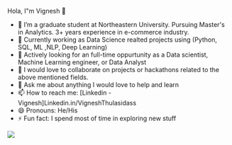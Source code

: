 Hola, I"m Vignesh 👋


- 🔭  I’m a graduate student at Northeastern University. Pursuing Master's in Analytics. 3+ years experience in e-commerce industry.
- 🌱 Currently working as Data Science realted projects using (Python, SQL, ML ,NLP, Deep Learning)
- 🤔 Actively looking for an full-time oppurtunity as a Data scientist, Machine Learning engineer, or Data Analyst
- 👯 I would love to collaborate on projects or hackathons related to the above mentioned fields.
- 💬 Ask me about anything I would love to help and learn
- 📫 How to reach me:  [Linkedin - Vignesh]Linkedin.in/VigneshThulasidass
- 😄 Pronouns: He/His
- ⚡ Fun fact: I spend most of time in exploring new stuff

<img src= "https://github-readme-stats.vercel.app/api?username=vigneshthulasidass&&show_icons=true&title_color=ffffff&icon_color=bb2acf&text_color=daf7dc&bg_color=191919">
